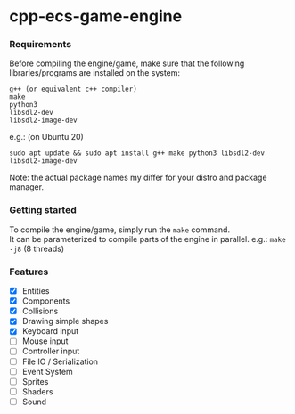 # cpp-ecs-game-engine

### Requirements
Before compiling the engine/game, make sure that the following libraries/programs are installed on the system:
```
g++ (or equivalent c++ compiler)
make
python3
libsdl2-dev
libsdl2-image-dev
```
e.g.: (on Ubuntu 20)
```
sudo apt update && sudo apt install g++ make python3 libsdl2-dev libsdl2-image-dev
```

Note: the actual package names my differ for your distro and package manager.

### Getting started

To compile the engine/game, simply run the `make` command.<br>
It can be parameterized to compile parts of the engine in parallel. e.g.: `make -j8` (8 threads)

### Features
- [x] Entities
- [x] Components
- [x] Collisions
- [x] Drawing simple shapes
- [x] Keyboard input
- [ ] Mouse input
- [ ] Controller input
- [ ] File IO / Serialization
- [ ] Event System
- [ ] Sprites
- [ ] Shaders
- [ ] Sound
